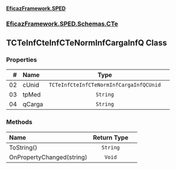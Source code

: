 #### [EficazFramework.SPED](EficazFrameworkSPED.md 'EficazFramework SPED')
### [EficazFramework.SPED.Schemas.CTe](EficazFramework.SPED.Schemas.CTe.md 'EficazFramework.SPED.Schemas.CTe')

## TCTeInfCteInfCTeNormInfCargaInfQ Class
### Properties

| # | Name | Type | |
| ---: | :--- | :---: | :--- |
| 02 | cUnid | `TCTeInfCteInfCTeNormInfCargaInfQCUnid` |  |
| 03 | tpMed | `String` |  |
| 04 | qCarga | `String` |  |
### Methods

| Name | Return Type | |
| :--- | :---: | :--- |
| ToString() | `String` |  |
| OnPropertyChanged(string) | `Void` |  |
